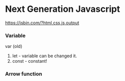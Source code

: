 # Next Generation Javascript

https://jsbin.com/?html,css,js,output

### Variable
var (old)

1) let - variable can be changed it. 
2) const - constant!

### Arrow function
